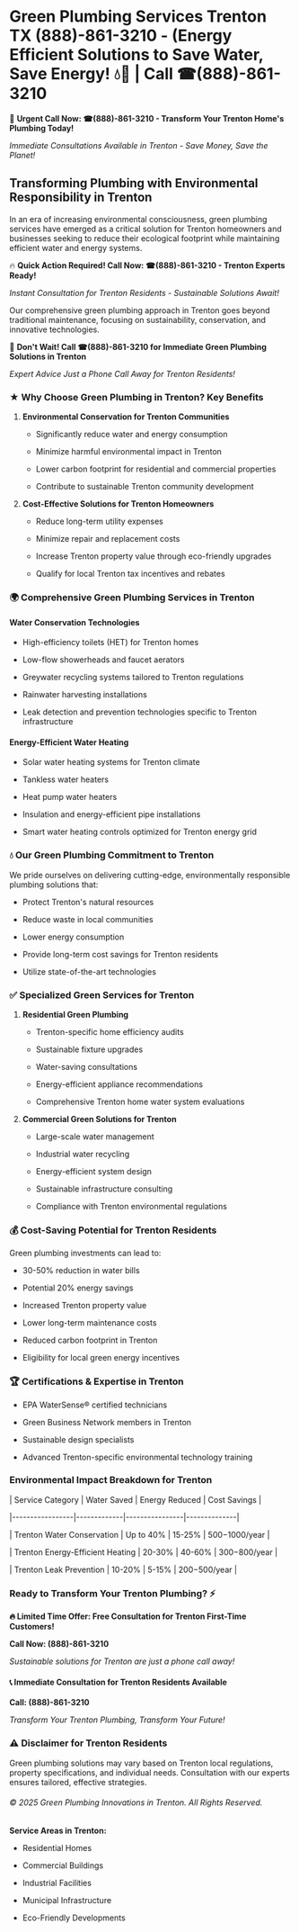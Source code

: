 # Green Plumbing Services Trenton TX (888)-861-3210 - (Energy Efficient Solutions to Save Water, Save Energy! 💧🌿 | Call ☎(888)-861-3210

🚨 **Urgent Call Now: ☎(888)-861-3210 - Transform Your Trenton Home's Plumbing Today!**
*Immediate Consultations Available in Trenton - Save Money, Save the Planet!*

## Transforming Plumbing with Environmental Responsibility in Trenton

In an era of increasing environmental consciousness, green plumbing services have emerged as a critical solution for Trenton homeowners and businesses seeking to reduce their ecological footprint while maintaining efficient water and energy systems. 

🔥 **Quick Action Required! Call Now: ☎(888)-861-3210 - Trenton Experts Ready!**
*Instant Consultation for Trenton Residents - Sustainable Solutions Await!*

Our comprehensive green plumbing approach in Trenton goes beyond traditional maintenance, focusing on sustainability, conservation, and innovative technologies.

🚨 **Don't Wait! Call ☎(888)-861-3210 for Immediate Green Plumbing Solutions in Trenton**
*Expert Advice Just a Phone Call Away for Trenton Residents!*

### ★ Why Choose Green Plumbing in Trenton? Key Benefits

1. **Environmental Conservation for Trenton Communities** 
   - Significantly reduce water and energy consumption
   - Minimize harmful environmental impact in Trenton
   - Lower carbon footprint for residential and commercial properties
   - Contribute to sustainable Trenton community development

2. **Cost-Effective Solutions for Trenton Homeowners** 
   - Reduce long-term utility expenses
   - Minimize repair and replacement costs
   - Increase Trenton property value through eco-friendly upgrades
   - Qualify for local Trenton tax incentives and rebates

### 🌍 Comprehensive Green Plumbing Services in Trenton

#### Water Conservation Technologies
- High-efficiency toilets (HET) for Trenton homes
- Low-flow showerheads and faucet aerators
- Greywater recycling systems tailored to Trenton regulations
- Rainwater harvesting installations
- Leak detection and prevention technologies specific to Trenton infrastructure

#### Energy-Efficient Water Heating
- Solar water heating systems for Trenton climate
- Tankless water heaters
- Heat pump water heaters
- Insulation and energy-efficient pipe installations
- Smart water heating controls optimized for Trenton energy grid

### 💧 Our Green Plumbing Commitment to Trenton

We pride ourselves on delivering cutting-edge, environmentally responsible plumbing solutions that:
- Protect Trenton's natural resources
- Reduce waste in local communities
- Lower energy consumption
- Provide long-term cost savings for Trenton residents
- Utilize state-of-the-art technologies

### ✅ Specialized Green Services for Trenton

1. **Residential Green Plumbing**
   - Trenton-specific home efficiency audits
   - Sustainable fixture upgrades
   - Water-saving consultations
   - Energy-efficient appliance recommendations
   - Comprehensive Trenton home water system evaluations

2. **Commercial Green Solutions for Trenton**
   - Large-scale water management
   - Industrial water recycling
   - Energy-efficient system design
   - Sustainable infrastructure consulting
   - Compliance with Trenton environmental regulations

### 💰 Cost-Saving Potential for Trenton Residents

Green plumbing investments can lead to:
- 30-50% reduction in water bills
- Potential 20% energy savings
- Increased Trenton property value
- Lower long-term maintenance costs
- Reduced carbon footprint in Trenton
- Eligibility for local green energy incentives

### 🏆 Certifications & Expertise in Trenton

- EPA WaterSense® certified technicians
- Green Business Network members in Trenton
- Sustainable design specialists
- Advanced Trenton-specific environmental technology training

### Environmental Impact Breakdown for Trenton

| Service Category | Water Saved | Energy Reduced | Cost Savings |
|-----------------|-------------|----------------|--------------|
| Trenton Water Conservation | Up to 40% | 15-25% | $500-$1000/year |
| Trenton Energy-Efficient Heating | 20-30% | 40-60% | $300-$800/year |
| Trenton Leak Prevention | 10-20% | 5-15% | $200-$500/year |

### Ready to Transform Your Trenton Plumbing? ⚡

**🔥 Limited Time Offer: Free Consultation for Trenton First-Time Customers!**

**Call Now: (888)-861-3210**
*Sustainable solutions for Trenton are just a phone call away!*

#### 📞 Immediate Consultation for Trenton Residents Available

**Call: (888)-861-3210**
*Transform Your Trenton Plumbing, Transform Your Future!*

### ⚠️ Disclaimer for Trenton Residents

Green plumbing solutions may vary based on Trenton local regulations, property specifications, and individual needs. Consultation with our experts ensures tailored, effective strategies.

###### © 2025 Green Plumbing Innovations in Trenton. All Rights Reserved.

**Service Areas in Trenton:** 
- Residential Homes
- Commercial Buildings
- Industrial Facilities
- Municipal Infrastructure
- Eco-Friendly Developments